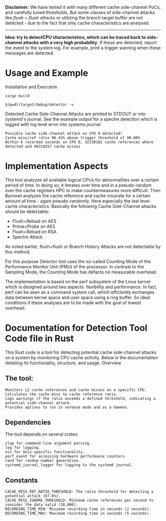 
**Disclaimer:** We have tested it with many different
cache side-channel PoCs, and carefully tuned thresholds, But some classes of side-channel
attacks like *flush + flush attacks* or utilizing the branch target buffer
are not detected - due to the fact that only cache characteristics are
analysed.

---

**Idea: try to detectCPU characteristics, which can be traced back to side-channel
attacks with a very high probability.** If these are detected, report the event
to the system log. For example,
print a trigger warning when these messages are detected.

# Usage and Example

Installation and Execution

```
cargo build

$(pwd)/target/debug/detector -v
```

Detected Cache Side-Channel Attacks are printed to STDOUT or into systemd's
journal. See the example output for a spectre detection
which is logged with log level error into systems journal.

```
Possible cache side-channel attack on CPU 0 detected!
Cache miss/ref ratio 96.43% above trigger threshold of 90.00%
Within 6 recorded seconds on CPU 0, 42230182 cache references where detected and 40724557 cache misses
```

# Implementation Aspects

This tool analyzes all available logical CPUs for abnormalities over a certain period of time. 
In doing so, it iterates over time and in a pseudo-random over the cache registers HPC to make
countermeasures more difficult. Then Barnowl analyzes the cache reference and
cache missrate for a certain amount of time - again pseudo-randomly. Here
especially the last level cache characteristics. Basically the following Cache
Side-Channel attacks should be detectable:

- Flush+Reload on AES
- Prime+Probe on AES
- Flush+Reload on RSA
- Spectre Attack

As noted earlier, flush+flush or Branch History Attacks are not detectable by
this method.

For this purpose Detector tool uses the so-called Counting Mode of the Performance
Monitor Unit (PMU) of the processor. In contrast to the Sampling Mode, the
Counting Mode has defacto no measurable overhead.

The implementation is based on the perf subsystem of the Linux kernel which is
designed around two aspects: flexibility and performance. In fact, perf can be
seen as a command system call, which efficiently exchanges data between kernel
space and user space using a ring buffer. So ideal conditions if these analyses
are to be made with the goal of lowest overhead.

# Documentation for Detection Tool Code file in Rust

This Rust code is a tool for detecting potential cache side-channel attacks on a system by monitoring CPU cache activity. Below is the documentation detailing its functionality, structure, and usage.
Overview

## The tool:

    Monitors L2 cache references and cache misses on a specific CPU.
    Calculates the cache miss to cache reference ratio.
    Logs warnings if the ratio exceeds a defined threshold, indicating a potential side-channel attack.
    Provides options to run in verbose mode and as a daemon.

## Dependencies

The tool depends on several crates:

    clap for command-line argument parsing.
    log for logging.
    nix for Unix-specific functionality.
    perf_event for accessing hardware performance counters.
    rand for random number generation.
    systemd_journal_logger for logging to the systemd journal.

## Constants

    CACHE_MISS_REF_RATIO_THRESHOLD: The ratio threshold for detecting a potential attack (87.6%).
    CACHE_MISS_IGNORE_THRESHOLD: Minimum cache references per second to consider the data valid (10,000).
    RECORDING_TIME_MIN: Minimum recording time in seconds (2 seconds).
    RECORDING_TIME_MAX: Maximum recording time in seconds (5 seconds).

